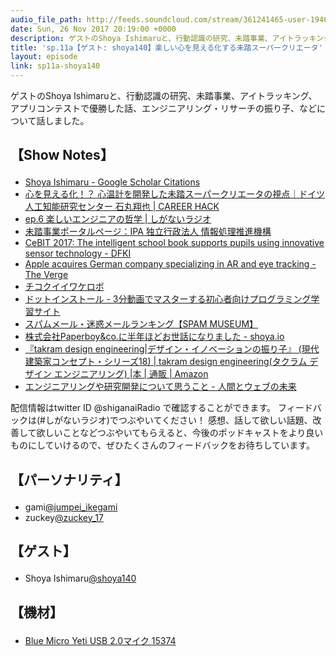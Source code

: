```yaml
---
audio_file_path: http://feeds.soundcloud.com/stream/361241465-user-194620696-sp11a-shoya140.mp3
date: Sun, 26 Nov 2017 20:19:00 +0000
description: ゲストのShoya Ishimaruと、行動認識の研究、未踏事業、アイトラッキング、アプリコンテストで優勝した話、エンジニアリング・リサーチの振り子、などについて話しました。
title: 'sp.11a【ゲスト: shoya140】楽しい心を見える化する未踏スーパークリエータ'
layout: episode
link: sp11a-shoya140
---
```


<p><span>ゲストのShoya Ishimaruと、行動認識の研究、未踏事業、アイトラッキング、アプリコンテストで優勝した話、エンジニアリング・リサーチの振り子、などについて話しました。</span></p>
<h2>
  <p>【Show Notes】</p>
</h2>
<ul>
  <li><a href="https://scholar.google.com/citations?user=052bgSAAAAAJ&hl=en" target="_blank">Shoya Ishimaru - Google Scholar Citations</a></li>
  <li><a href="http://careerhack.en-japan.com/report/detail/687" target="_blank">心を見える化！？ 心温計を開発した未踏スーパークリエータの視点｜ドイツ人工知能研究センター 石丸翔也 | CAREER HACK</a></li>
  <li><a href="https://shiganai.org/ep/ep6" target="_blank">ep.6 楽しいエンジニアの哲学 | しがないラジオ</a></li>
  <li><a href="https://www.ipa.go.jp/jinzai/mitou/portal_index.html" target="_blank">未踏事業ポータルページ：IPA 独立行政法人 情報処理推進機構</a></li>
  <li><a href="https://www.dfki.de/web/press/press-release/2017/HyperMInd/" target="_blank">CeBIT 2017: The intelligent school book supports pupils using innovative sensor technology - DFKI</a></li>
  <li><a href="https://www.theverge.com/2017/6/26/15877520/apple-sensomotoric-instruments-acquisition-ar-vr-eye-tracking" target="_blank">Apple acquires German company specializing in AR and eye tracking - The Verge</a></li>
  <li><a href="http://mrk1869.sakura.ne.jp/belate/" target="_blank">チコクイイワケロボ</a></li>
  <li><a href="https://dotinstall.com/" target="_blank">ドットインストール - 3分動画でマスターする初心者向けプログラミング学習サイト</a></li>
  <li><a href="http://meiwaku.me/ranking" target="_blank">スパムメール・迷惑メールランキング【SPAM MUSEUM】</a></li>
  <li><a href="https://shoya.io/blog/paperboy/" target="_blank">株式会社Paperboy&co.に半年ほどお世話になりました - shoya.io</a></li>
  <li><a href="https://www.amazon.co.jp/dp/486480012X" target="_blank">『takram design engineering|デザイン・イノベーションの振り子』 (現代建築家コンセプト・シリーズ18) | takram design engineering(タクラム デザイン エンジニアリング) |本 | 通販 | Amazon</a></li>
  <li><a href="http://hb.matsumoto-r.jp/entry/2017/09/18/001913" target="_blank">エンジニアリングや研究開発について思うこと - 人間とウェブの未来</a></li>
</ul>
<p><span>
  配信情報はtwitter ID @shiganaiRadio で確認することができます。
  フィードバックは(#しがないラジオ)でつぶやいてください！
  感想、話して欲しい話題、改善して欲しいことなどつぶやいてもらえると、今後のポッドキャストをより良いものにしていけるので、ぜひたくさんのフィードバックをお待ちしています。
</span></p>
<h2>
  <p>【パーソナリティ】</p>
</h2>
<ul>
    <li>gami<a href="https://twitter.com/search?q=%40jumpei_ikegami&src=typd&lang=ja" target="_blank">@jumpei_ikegami</a></li>
    <li>zuckey<a href="https://twitter.com/search?q=%40zuckey_17&src=typd&lang=ja" target="_blank">@zuckey_17</a></li>
</ul>
<h2>
  <p>【ゲスト】</p>
</h2>
<ul>
  <li>Shoya Ishimaru<a href="https://twitter.com/shoya140/" target="_blank">@shoya140</a></li>
</ul>
<h2>
  <p>【機材】</p>
</h2>
<ul>
    <li><a href="http://amzn.to/2tlkud3" target="_blank">Blue Micro Yeti USB 2.0マイク 15374</a></li>
</ul>
